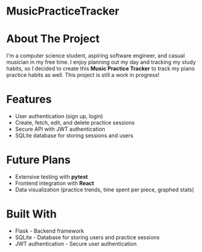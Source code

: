 # MusicPracticeTracker
# About The Project
I'm a computer science student, aspiring software engineer, and casual musician in my free time. I enjoy planning out my day and tracking my study habits, so I decided to create this **Music Practice Tracker** to track my piano practice habits as well. This project is still a work in progress!

# Features
- User authentication (sign up, login)
- Create, fetch, edit, and delete practice sessions
- Secure API with JWT authentication
- SQLite database for storing sessions and users

# Future Plans
- Extensive testing with **pytest**
- Frontend integration with **React**
- Data visualization (practice trends, time spent per piece, graphed stats)

# Built With
- Flask - Backend framework
- SQLite - Database for storing users and practice sessions 
- JWT authentication - Secure user authentication